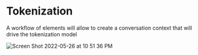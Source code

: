 # Tokenization


A workflow of elements will allow to create a conversation context that will drive the tokenization model

![Screen Shot 2022-05-26 at 10 51 36 PM](https://user-images.githubusercontent.com/4250948/170638582-c2106ca7-8043-4b06-ac16-04cf8e080025.png)
